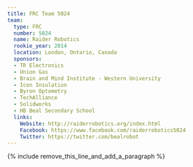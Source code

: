 ```yaml
---
title: FRC Team 5024
team:
  type: FRC
  number: 5024
  name: Raider Robotics
  rookie_year: 2014
  location: London, Ontario, Canada
  sponsors:
  - TR Electronics
  - Union Gas
  - Brain and Mind Institute - Western University
  - Icon Insulation
  - Byron Optometry
  - TechAlliance
  - Solidworks
  - HB Beal Secondary School
  links:
    Website: http://raiderrobotics.org/index.html
    Facebook: https://www.facebook.com/raiderrobotics5024
    Twitter: https://twitter.com/bealrobot
---
```


{% include remove_this_line_and_add_a_paragraph %}